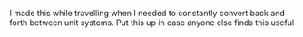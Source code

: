 I made this while travelling when I needed to constantly convert back and forth between unit systems. Put this up in case anyone else finds this useful
